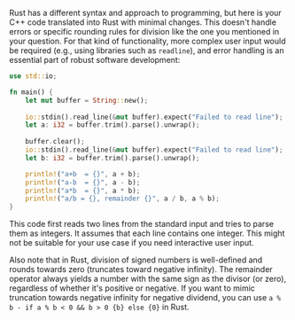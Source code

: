 Rust has a different syntax and approach to programming, but here is your C++ code translated into Rust with minimal changes. This doesn't handle errors or specific rounding rules for division like the one you mentioned in your question. For that kind of functionality, more complex user input would be required (e.g., using libraries such as `readline`), and error handling is an essential part of robust software development:

```Rust
use std::io;

fn main() {
    let mut buffer = String::new();
    
    io::stdin().read_line(&mut buffer).expect("Failed to read line");
    let a: i32 = buffer.trim().parse().unwrap();
    
    buffer.clear();
    io::stdin().read_line(&mut buffer).expect("Failed to read line");
    let b: i32 = buffer.trim().parse().unwrap();

    println!("a+b  = {}", a + b);
    println!("a-b  = {}", a - b);
    println!("a*b  = {}", a * b);
    println!("a/b = {}, remainder {}", a / b, a % b);
}
```
This code first reads two lines from the standard input and tries to parse them as integers. It assumes that each line contains one integer. This might not be suitable for your use case if you need interactive user input. 

Also note that in Rust, division of signed numbers is well-defined and rounds towards zero (truncates toward negative infinity). The remainder operator always yields a number with the same sign as the divisor (or zero), regardless of whether it's positive or negative. If you want to mimic truncation towards negative infinity for negative dividend, you can use `a % b - if a % b < 0 && b > 0 {b} else {0}` in Rust.

